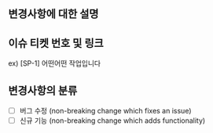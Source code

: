## 변경사항에 대한 설명

## 이슈 티켓 번호 및 링크

ex) [SP-1] 어떤어떤 작업입니다

## 변경사항의 분류

-   [ ] 버그 수정 (non-breaking change which fixes an issue)
-   [ ] 신규 기능 (non-breaking change which adds functionality)
